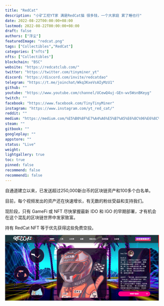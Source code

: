 ```yaml
---
title: "RedCat"
description: "小矿工挖YT家 满是RedCat猫 很多钱，一个大家庭 累了睡也行"
date: 2022-08-22T00:00:00+08:00
lastmod: 2022-08-22T00:00:00+08:00
draft: false
authors: ["浮尘"]
featuredImage: "redcat.png"
tags: ["Collectibles","RedCat"]
categories: ["nfts"]
nfts: ["Collectibles"]
blockchain: "BSC"
website: "https://redcatclub.com/"
twitter: "https://twitter.com/tinyminer_yt"
discord: "https://discord.com/invite/redcatdao"
telegram: "https://t.me/joinchat/Wkq3KxeVsAIyMzU1"
github: ""
youtube: "https://www.youtube.com/channel/UCewQ4uj-GEn-wv5WsnBKeyg"
twitch: ""
facebook: "https://www.facebook.com/TinyTinyMiner"
instagram: "https://www.instagram.com/yt_red_cat/"
reddit: ""
medium: "https://medium.com/%E5%B0%8F%E7%A4%A6%E5%B7%A5%E6%8C%96%E6%8C%96%E7%A4%A6"
steam: ""
gitbook: ""
googleplay: ""
appstore: ""
status: "Live"
weight: 
lightgallery: true
toc: true
pinned: false
recommend: false
recommend1: false
---
```

自通道建立以来，已发送超过250,000新台币的区块链资产和100多个白名单。 

目前，每个视频发出的资产还在快速增长，有无数的粉丝受益和支持我们。

现阶段，只有 GameFi 或 NFT 尽快掌握最新 IDO 和 IGO 的早期部署，才有机会在这个混乱的区块链世界中发家致富。

持有 RedCat NFT 等于优先获得这些免费空投。

![468431232](468431232.png)